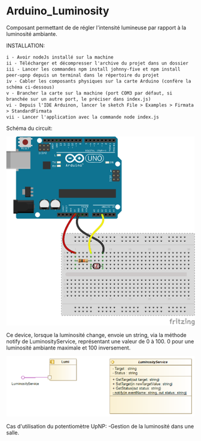 # Arduino_Luminosity
Composant permettant de de régler l'intensité lumineuse par rapport à la luminosité ambiante.


INSTALLATION:

    i - Avoir nodeJs installé sur la machine
    ii - Télécharger et décompresser l'archive du projet dans un dossier
    iii - Lancer les commandes npm install johnny-five et npm install peer-upnp depuis un terminal dans le répertoire du projet
    iv - Cabler les composants physiques sur la carte Arduino (confère la schéma ci-dessous)
    v - Brancher la carte sur la machine (port COM3 par défaut, si branchée sur un autre port, le préciser dans index.js)
    vi - Depuis l'IDE Arduinon, lancer le sketch File > Examples > Firmata > StandardFirmata
    vii - Lancer l'application avec la commande node index.js
    
Schéma du circuit:

![alt tag](https://github.com/components-upnp/Arduino_Luminosity/blob/master/upnp_Luminosity/circuit.png)


Ce device, lorsque la luminosité change, envoie un string, via la méthode notify de LuminosityService, représentant une valeur de 0 à 100. 0 pour une luminosité ambiante maximale et 100 inversement.

![alt tag](https://github.com/components-upnp/Arduino_Luminosity/blob/master/upnp_Luminosity/arduino_luminosity.png)

Cas d'utilisation du potentiomètre UpNP:
    -Gestion de la luminosité dans une salle.

